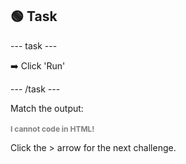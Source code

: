 <h2 class="c-project-heading--task">🟢 Task</h2>

--- task ---

➡️ Click 'Run' 

--- /task ---

Match the output:

<div class="c-project-output">
    <h1 style="color: grey; font-size: 12px;">I cannot code in HTML!</h1>
</div>

Click the > arrow for the next challenge.

